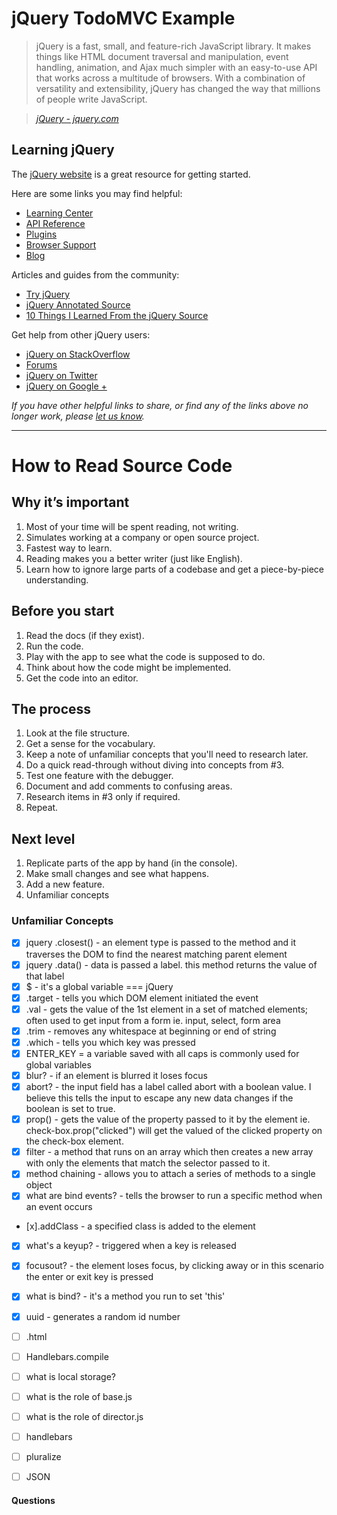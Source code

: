 # jQuery TodoMVC Example

> jQuery is a fast, small, and feature-rich JavaScript library. It makes things like HTML document traversal and manipulation, event handling, animation, and Ajax much simpler with an easy-to-use API that works across a multitude of browsers. With a combination of versatility and extensibility, jQuery has changed the way that millions of people write JavaScript.

> _[jQuery - jquery.com](http://jquery.com)_


## Learning jQuery

The [jQuery website](http://jquery.com) is a great resource for getting started.

Here are some links you may find helpful:

* [Learning Center](http://learn.jquery.com/)
* [API Reference](http://api.jquery.com)
* [Plugins](http://plugins.jquery.com)
* [Browser Support](http://jquery.com/browser-support)
* [Blog](http://blog.jquery.com)

Articles and guides from the community:

* [Try jQuery](http://try.jquery.com)
* [jQuery Annotated Source](http://github.com/robflaherty/jquery-annotated-source)
* [10 Things I Learned From the jQuery Source](http://paulirish.com/2010/10-things-i-learned-from-the-jquery-source)

Get help from other jQuery users:

* [jQuery on StackOverflow](http://stackoverflow.com/questions/tagged/jquery)
* [Forums](http://forum.jquery.com)
* [jQuery on Twitter](http://twitter.com/jquery)
* [jQuery on Google +](https://plus.google.com/102828491884671003608/posts)

_If you have other helpful links to share, or find any of the links above no longer work, please [let us know](https://github.com/tastejs/todomvc/issues)._


----------



# How to Read Source Code

## Why it’s important

1. Most of your time will be spent reading, not writing.
2. Simulates working at a company or open source project.
3. Fastest way to learn.
4. Reading makes you a better writer (just like English).
5. Learn how to ignore large parts of a codebase and get a piece-by-piece understanding.

## Before you start

1. Read the docs (if they exist).
2. Run the code.
3. Play with the app to see what the code is supposed to do.
4. Think about how the code might be implemented.
5. Get the code into an editor.

## The process

1. Look at the file structure.
2. Get a sense for the vocabulary.
3. Keep a note of unfamiliar concepts that you'll need to research later.
4. Do a quick read-through without diving into concepts from #3.
5. Test one feature with the debugger.
6. Document and add comments to confusing areas.
7. Research items in #3 only if required.
8. Repeat.

## Next level

1. Replicate parts of the app by hand (in the console).
2. Make small changes and see what happens.
3. Add a new feature.
4. Unfamiliar concepts

### Unfamiliar Concepts

- [x] jquery .closest() - an element type is passed to the method and it traverses the DOM to find the nearest matching parent element
- [x] jquery .data() - data is passed a label. this method returns the value of that label
- [x] $ - it's a global variable === jQuery
- [x] .target - tells you which DOM element initiated the event
- [x] .val - gets the value of the 1st element in a set of matched elements; often used to get input from a form ie. input, select, form area
- [x] .trim - removes any whitespace at beginning or end of string
- [x] .which - tells you which key was pressed
- [x] ENTER_KEY = a variable saved with all caps is commonly used for global variables
- [x] blur? - if an element is blurred it loses focus
- [x] abort? - the input field has a label called abort with a boolean value. I believe this tells the input to escape any new data changes if the boolean is set to true.
- [x] prop() - gets the value of the property passed to it by the element  ie. check-box.prop("clicked") will get the valued of the clicked property on the check-box element.
- [x] filter - a method that runs on an array which then creates a new array with only the elements that match the selector passed to it.
- [x] method chaining - allows you to attach a series of methods to a single object
- [x] what are bind events? - tells the browser to run a specific method when an event occurs
- [x].addClass - a specified class is added to the element
- [x] what's a keyup? - triggered when a key is released
- [x] focusout? - the element loses focus, by clicking away or in this scenario the enter or exit key is pressed
- [x] what is bind? - it's a method you run to set 'this'
- [x] uuid - generates a random id number

- [ ] .html
- [ ] Handlebars.compile


- [ ] what is local storage?
- [ ] what is the role of base.js
- [ ] what is the role of director.js
- [ ] handlebars
- [ ] pluralize
- [ ] JSON

#### Questions
